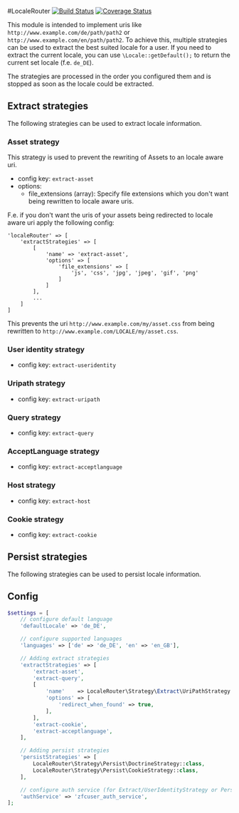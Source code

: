 #LocaleRouter
[![Build Status](https://travis-ci.org/koseduhemak/zf3-locale-router.svg?branch=master)](https://travis-ci.org/koseduhemak/zf3-locale-router)
[![Coverage Status](https://coveralls.io/repos/github/koseduhemak/zf3-locale-router/badge.svg?branch=master)](https://coveralls.io/github/koseduhemak/zf3-locale-router?branch=master)

This module is intended to implement uris like `http://www.example.com/de/path/path2` or `http://www.example.com/en/path/path2`.
To achieve this, multiple strategies can be used to extract the best suited locale for a user.
If you need to extract the current locale, you can use `\Locale::getDefault();` to return the current set locale (f.e. `de_DE`).

The strategies are processed in the order you configured them and is stopped as soon as the locale could be extracted.

## Extract strategies
The following strategies can be used to extract locale information.

### Asset strategy
This strategy is used to prevent the rewriting of Assets to an locale aware uri.

- config key: `extract-asset`
- options:
  - file_extensions (array): Specify file extensions which you don't want being rewritten to locale aware uris. 

F.e. if you don't want the uris of your assets being redirected to locale aware uri apply the following config:

```
'localeRouter' => [
    'extractStrategies' => [
        [
            'name' => 'extract-asset',
            'options' => [
                'file_extensions' => [
                    'js', 'css', 'jpg', 'jpeg', 'gif', 'png'
                ]
            ]
        ],
        ...
    ]
]
```

This prevents the uri `http://www.example.com/my/asset.css` from being rewritten to `http://www.example.com/LOCALE/my/asset.css`.


### User identity strategy
- config key: `extract-useridentity`

### Uripath strategy
- config key: `extract-uripath`

### Query strategy
- config key: `extract-query`

### AcceptLanguage strategy
- config key: `extract-acceptlanguage`

### Host strategy
- config key: `extract-host`

### Cookie strategy
- config key: `extract-cookie`


## Persist strategies
The following strategies can be used to persist locale information. 

## Config
```php
$settings = [
    // configure default language
    'defaultLocale' => 'de_DE',

    // configure supported languages
    'languages' => ['de' => 'de_DE', 'en' => 'en_GB'],

    // Adding extract strategies
    'extractStrategies' => [
        'extract-asset',
        'extract-query',
        [
            'name'    => LocaleRouter\Strategy\Extract\UriPathStrategy::class,
            'options' => [
                'redirect_when_found' => true,
            ],
        ],
        'extract-cookie',
        'extract-acceptlanguage',
    ],

    // Adding persist strategies
    'persistStrategies' => [
        LocaleRouter\Strategy\Persist\DoctrineStrategy::class,
        LocaleRouter\Strategy\Persist\CookieStrategy::class,
    ],

    // configure auth service (for Extract/UserIdentityStrategy or Persist/DoctrineStrategy)
    'authService' => 'zfcuser_auth_service',
];
```


